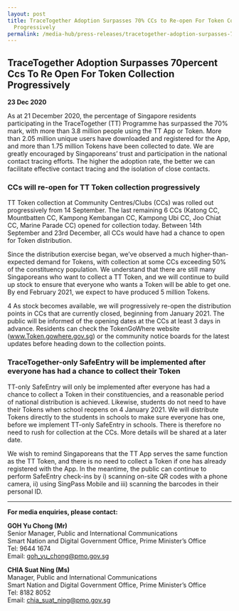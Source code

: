```yaml
---
layout: post
title: TraceTogether Adoption Surpasses 70% CCs to Re-open For Token Collection
  Progressively
permalink: /media-hub/press-releases/tracetogether-adoption-surpasses-70
---
```

## TraceTogether Adoption Surpasses 70percent Ccs To Re Open For Token Collection Progressively

**23 Dec 2020**

As at 21 December 2020, the percentage of Singapore residents participating in the TraceTogether (TT) Programme has surpassed the 70% mark, with more than 3.8 million people using the TT App or Token. More than 2.05 million unique users have downloaded and registered for the App, and more than 1.75 million Tokens have been collected to date. We are greatly encouraged by Singaporeans’ trust and participation in the national contact tracing efforts. The higher the adoption rate, the better we can facilitate effective contact tracing and the isolation of close contacts.

### CCs will re-open for TT Token collection progressively

TT Token collection at Community Centres/Clubs (CCs) was rolled out progressively from 14 September. The last remaining 6 CCs (Katong CC, Mountbatten CC, Kampong Kembangan CC, Kampong Ubi CC, Joo Chiat CC, Marine Parade CC) opened for collection today. Between 14th September and 23rd December, all CCs would have had a chance to open for Token distribution.

Since the distribution exercise began, we’ve observed a much higher-than-expected demand for Tokens, with collection at some CCs exceeding 50% of the constituency population. We understand that there are still many Singaporeans who want to collect a TT Token, and we will continue to build up stock to ensure that everyone who wants a Token will be able to get one. By end February 2021, we expect to have produced 5 million Tokens.

4 As stock becomes available, we will progressively re-open the distribution points in CCs that are currently closed, beginning from January 2021. The public will be informed of the opening dates at the CCs at least 3 days in advance. Residents can check the TokenGoWhere website (<a href="www.Token.gowhere.gov.sg" target="_blank">www.Token.gowhere.gov.sg</a>) or the community notice boards for the latest updates before heading down to the collection points.

### TraceTogether-only SafeEntry will be implemented after everyone has had a chance to collect their Token

TT-only SafeEntry will only be implemented after everyone has had a chance to collect a Token in their constituencies, and a reasonable period of national distribution is achieved.
Likewise, students do not need to have their Tokens when school reopens on 4 January 2021. We will distribute Tokens directly to the students in schools to make sure everyone has one, before we implement TT-only SafeEntry in schools. There is therefore no need to rush for collection at the CCs. More details will be shared at a later date.

We wish to remind Singaporeans that the TT App serves the same function as the TT Token, and there is no need to collect a Token if one has already registered with the App. In the meantime, the public can continue to perform SafeEntry check-ins by i) scanning on-site QR codes with a phone camera, ii) using SingPass Mobile and iii) scanning the barcodes in their personal ID.

----------

**For media enquiries, please contact:**

**GOH Yu Chong (Mr)**<br>
Senior Manager, Public and International Communications  
Smart Nation and Digital Government Office, Prime Minister’s Office  
Tel: 9644 1674  
Email:  [goh_yu_chong@pmo.gov.sg](mailto:goh_yu_chong@pmo.gov.sg)  

**CHIA Suat Ning (Ms)**<br>
Manager, Public and International Communications  
Smart Nation and Digital Government Office, Prime Minister’s Office  
Tel: 8182 8052  
Email:  [chia_suat_ning@pmo.gov.sg](mailto:chia_suat_ning@pmo.gov.sg)